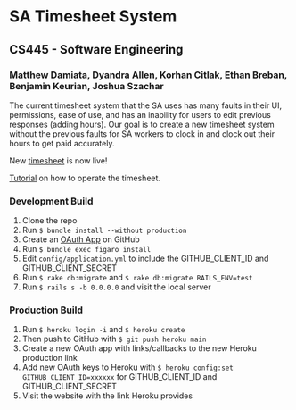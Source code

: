 # SA Timesheet System
## CS445 - Software Engineering
### Matthew Damiata, Dyandra Allen, Korhan Citlak, Ethan Breban, Benjamin Keurian, Joshua Szachar

The current timesheet system that the SA uses has many faults in their UI, permissions, ease of use, and has an inability for users to edit previous responses (adding hours). Our goal is to create a new timesheet system without the previous faults for SA workers to clock in and clock out their hours to get paid accurately.

New [timesheet](https://time.binghamtonsa.org) is now live!

[Tutorial](https://docs.google.com/document/d/1okytR5K9YzO0yVjNTVR1zimIgcDAC6dEYu2vx6GkT-w/edit) on how to operate the timesheet.

### Development Build
1. Clone the repo
2. Run `$ bundle install --without production`
3. Create an [OAuth App](https://docs.github.com/en/developers/apps/building-oauth-apps/creating-an-oauth-app) on GitHub
4. Run `$ bundle exec figaro install`
5. Edit `config/application.yml` to include the GITHUB_CLIENT_ID and GITHUB_CLIENT_SECRET
6. Run `$ rake db:migrate` and `$ rake db:migrate RAILS_ENV=test`
7. Run `$ rails s -b 0.0.0.0` and visit the local server

### Production Build
1. Run `$ heroku login -i` and `$ heroku create`
2. Then push to GitHub with `$ git push heroku main`
3. Create a new OAuth app with links/callbacks to the new Heroku production link
3. Add new OAuth keys to Heroku with `$ heroku config:set GITHUB_CLIENT_ID=xxxxxx` for GITHUB_CLIENT_ID and GITHUB_CLIENT_SECRET
4. Visit the website with the link Heroku provides
